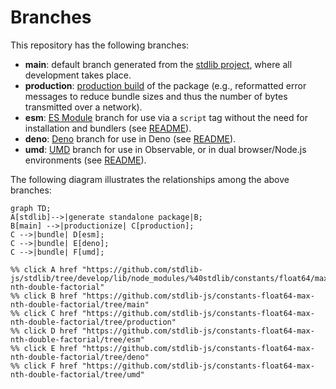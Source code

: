 <!--

@license Apache-2.0

Copyright (c) 2022 The Stdlib Authors.

Licensed under the Apache License, Version 2.0 (the "License");
you may not use this file except in compliance with the License.
You may obtain a copy of the License at

    http://www.apache.org/licenses/LICENSE-2.0

Unless required by applicable law or agreed to in writing, software
distributed under the License is distributed on an "AS IS" BASIS,
WITHOUT WARRANTIES OR CONDITIONS OF ANY KIND, either express or implied.
See the License for the specific language governing permissions and
limitations under the License.

-->

# Branches

This repository has the following branches:

-   **main**: default branch generated from the [stdlib project][stdlib-url], where all development takes place.
-   **production**: [production build][production-url] of the package (e.g., reformatted error messages to reduce bundle sizes and thus the number of bytes transmitted over a network).
-   **esm**: [ES Module][esm-url] branch for use via a `script` tag without the need for installation and bundlers (see [README][esm-readme]).
-   **deno**: [Deno][deno-url] branch for use in Deno (see [README][deno-readme]).
-   **umd**: [UMD][umd-url] branch for use in Observable, or in dual browser/Node.js environments (see [README][umd-readme]).

The following diagram illustrates the relationships among the above branches:

```mermaid
graph TD;
A[stdlib]-->|generate standalone package|B;
B[main] -->|productionize| C[production];
C -->|bundle| D[esm];
C -->|bundle| E[deno];
C -->|bundle| F[umd];

%% click A href "https://github.com/stdlib-js/stdlib/tree/develop/lib/node_modules/%40stdlib/constants/float64/max-nth-double-factorial"
%% click B href "https://github.com/stdlib-js/constants-float64-max-nth-double-factorial/tree/main"
%% click C href "https://github.com/stdlib-js/constants-float64-max-nth-double-factorial/tree/production"
%% click D href "https://github.com/stdlib-js/constants-float64-max-nth-double-factorial/tree/esm"
%% click E href "https://github.com/stdlib-js/constants-float64-max-nth-double-factorial/tree/deno"
%% click F href "https://github.com/stdlib-js/constants-float64-max-nth-double-factorial/tree/umd"
```

[stdlib-url]: https://github.com/stdlib-js/stdlib/tree/develop/lib/node_modules/%40stdlib/constants/float64/max-nth-double-factorial
[production-url]: https://github.com/stdlib-js/constants-float64-max-nth-double-factorial/tree/production
[deno-url]: https://github.com/stdlib-js/constants-float64-max-nth-double-factorial/tree/deno
[deno-readme]: https://github.com/stdlib-js/constants-float64-max-nth-double-factorial/blob/deno/README.md
[umd-url]: https://github.com/stdlib-js/constants-float64-max-nth-double-factorial/tree/umd
[umd-readme]: https://github.com/stdlib-js/constants-float64-max-nth-double-factorial/blob/umd/README.md
[esm-url]: https://github.com/stdlib-js/constants-float64-max-nth-double-factorial/tree/esm
[esm-readme]: https://github.com/stdlib-js/constants-float64-max-nth-double-factorial/blob/esm/README.md